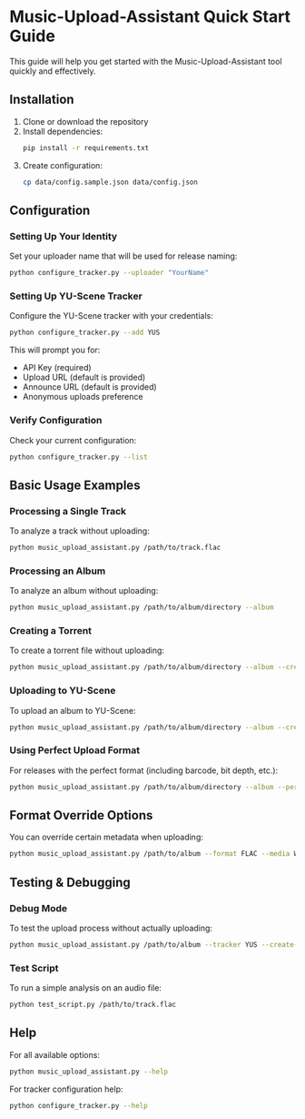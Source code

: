 # Music-Upload-Assistant Quick Start Guide

This guide will help you get started with the Music-Upload-Assistant tool quickly and effectively.

## Installation

1. Clone or download the repository
2. Install dependencies:
   ```bash
   pip install -r requirements.txt
   ```
3. Create configuration:
   ```bash
   cp data/config.sample.json data/config.json
   ```

## Configuration

### Setting Up Your Identity

Set your uploader name that will be used for release naming:

```bash
python configure_tracker.py --uploader "YourName"
```

### Setting Up YU-Scene Tracker

Configure the YU-Scene tracker with your credentials:

```bash
python configure_tracker.py --add YUS
```

This will prompt you for:
- API Key (required)
- Upload URL (default is provided)
- Announce URL (default is provided)
- Anonymous uploads preference

### Verify Configuration

Check your current configuration:

```bash
python configure_tracker.py --list
```

## Basic Usage Examples

### Processing a Single Track

To analyze a track without uploading:

```bash
python music_upload_assistant.py /path/to/track.flac
```

### Processing an Album

To analyze an album without uploading:

```bash
python music_upload_assistant.py /path/to/album/directory --album
```

### Creating a Torrent

To create a torrent file without uploading:

```bash
python music_upload_assistant.py /path/to/album/directory --album --create-torrent
```

### Uploading to YU-Scene

To upload an album to YU-Scene:

```bash
python music_upload_assistant.py /path/to/album/directory --album --create-torrent --tracker YUS --upload
```

### Using Perfect Upload Format

For releases with the perfect format (including barcode, bit depth, etc.):

```bash
python music_upload_assistant.py /path/to/album/directory --album --perfect --create-torrent --tracker YUS --upload
```

## Format Override Options

You can override certain metadata when uploading:

```bash
python music_upload_assistant.py /path/to/album --format FLAC --media WEB --bitdepth 24 --create-torrent --tracker YUS
```

## Testing & Debugging

### Debug Mode

To test the upload process without actually uploading:

```bash
python music_upload_assistant.py /path/to/album --tracker YUS --create-torrent --upload --debug
```

### Test Script

To run a simple analysis on an audio file:

```bash
python test_script.py /path/to/track.flac
```

## Help

For all available options:

```bash
python music_upload_assistant.py --help
```

For tracker configuration help:

```bash
python configure_tracker.py --help
```
